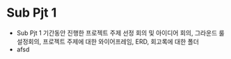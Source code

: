 # Sub Pjt 1 

- Sub Pjt 1 기간동안 진행한 프로젝트 주제 선정 회의 및 아이디어 회의, 그라운드 룰 설정회의, 프로젝트 주제에 대한 와이어프레임, ERD, 회고록에 대한 폴더
- afsd
